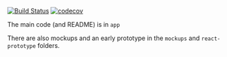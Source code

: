 
[![Build Status](https://travis-ci.com/vimc/montagu-webapps.svg?branch=master)](https://travis-ci.com/vimc/montagu-webapps)
[![codecov](https://codecov.io/gh/vimc/montagu-webapps/branch/master/graph/badge.svg)](https://codecov.io/gh/vimc/montagu-webapps)

The main code (and README) is in `app`

There are also mockups and an early prototype in the `mockups` and `react-prototype` folders.
